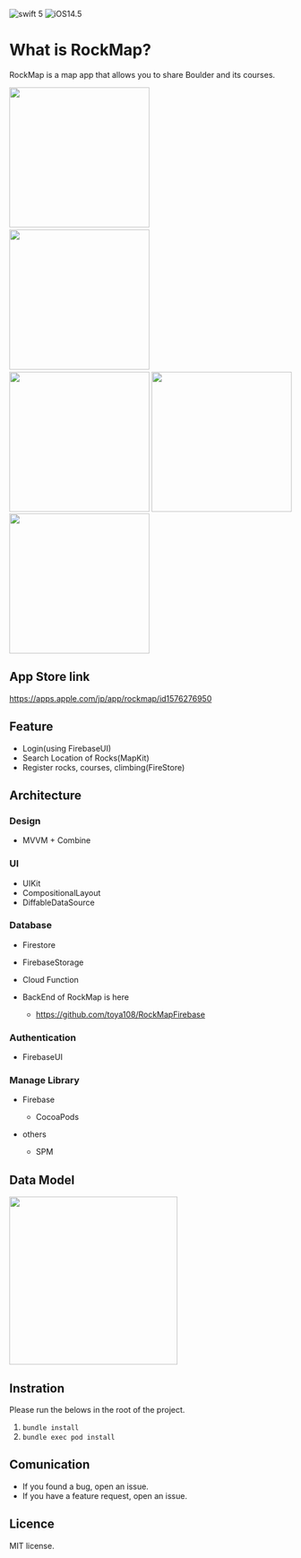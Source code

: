 ![swift 5](https://img.shields.io/badge/Swift-5-blue) 
![iOS14.5](https://img.shields.io/badge/iOS-14.5-blue)

# What is RockMap?
RockMap is a map app that allows you to share Boulder and its courses.

<img src="https://user-images.githubusercontent.com/44093643/125480570-590c49fc-9643-42d2-b894-4035c4b742a8.PNG" width="250">　
<img src="https://user-images.githubusercontent.com/44093643/125480595-806e3866-2a0d-47cb-b133-bd870f0d94ac.PNG" width="250">　
<img src="https://user-images.githubusercontent.com/44093643/125480630-23bf1373-ddd8-44ee-abce-769234198d5d.PNG" width="250">
<img src="https://user-images.githubusercontent.com/44093643/125480678-a3cc1762-1beb-4e9f-b98e-a603a3aabc39.PNG" width="250">
<img src="https://user-images.githubusercontent.com/44093643/125480918-ae6ce164-6b50-4fa8-baa3-0464440d63fd.PNG" width="250">

## App Store link
https://apps.apple.com/jp/app/rockmap/id1576276950

## Feature
* Login(using FirebaseUI)
* Search Location of Rocks(MapKit)
* Register rocks, courses, climbing(FireStore)

## Architecture
### Design
* MVVM + Combine

### UI
* UIKit
* CompositionalLayout
* DiffableDataSource

### Database
* Firestore
* FirebaseStorage
* Cloud Function

* BackEnd of RockMap is here
  * https://github.com/toya108/RockMapFirebase

### Authentication
* FirebaseUI 

### Manage Library
- Firebase
  - CocoaPods

- others  
  - SPM     

## Data Model

<img src="https://user-images.githubusercontent.com/44093643/119843554-a0b69880-bf42-11eb-970d-dfba516a2e0a.png" width="300">

## Instration
Please run the belows in the root of the project.
1. `bundle install`
2. `bundle exec pod install`

## Comunication
* If you found a bug, open an issue.
* If you have a feature request, open an issue.

## Licence
MIT license.

